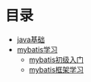 # 目录

* [java基础](java基础/readme.md)
* [mybatis学习](mybatis/readme.md)
  * [mybatis初级入门](mybatis初级入门.md)
  * [mybatis框架学习](mybatis框架学习/readme.md)
